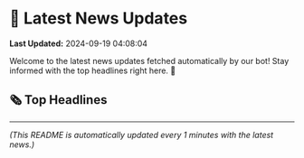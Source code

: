 # 📰 Latest News Updates
**Last Updated:** 2024-09-19 04:08:04

Welcome to the latest news updates fetched automatically by our bot! Stay informed with the top headlines right here. 🚀

## 🗞️ Top Headlines

---
*(This README is automatically updated every 1 minutes with the latest news.)*
